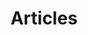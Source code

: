 ---
title: "Articles"
layout: collection
collection: articles
permalink: /articles/
entries_layout: grid
---